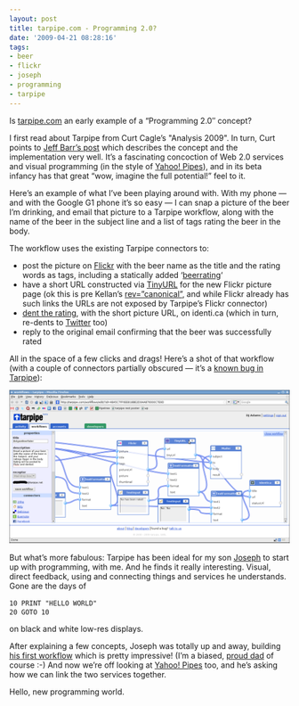```yaml
---
layout: post
title: tarpipe.com - Programming 2.0?
date: '2009-04-21 08:28:16'
tags:
- beer
- flickr
- joseph
- programming
- tarpipe
---
```



Is [tarpipe.com](http://tarpipe.com) an early example of a “Programming 2.0″ concept?

I first read about Tarpipe from Curt Cagle’s "Analysis 2009". In turn, Curt points to [Jeff Barr’s post](http://jeff-barr.com/2008/12/31/tarpipe-rocks-a-quick-review/) which describes the concept and the implementation very well. It’s a fascinating concoction of Web 2.0 services and visual programming (in the style of [Yahoo! Pipes](https://en.wikipedia.org/wiki/Yahoo!_Pipes/)), and in its beta infancy has that great “wow, imagine the full potential!” feel to it.

Here’s an example of what I’ve been playing around with. With my phone — and with the Google G1 phone it’s so easy — I can snap a picture of the beer I’m drinking, and email that picture to a Tarpipe workflow, along with the name of the beer in the subject line and a list of tags rating the beer in the body.

The workflow uses the existing Tarpipe connectors to:

- post the picture on [Flickr](http://www.flickr.com/photos/qmacro/) with the beer name as the title and the rating words as tags, including a statically added ‘[beerrating](http://www.flickr.com/photos/qmacro/tags/beerrating/)‘
- have a short URL constructed via [TinyURL](http://tinyurl.com) for the new Flickr picture page (ok this is pre Kellan’s [rev=”canonical”](http://revcanonical.appspot.com/), and while Flickr already has such links the URLs are not exposed by Tarpipe’s Flickr connector)
- [dent the rating](http://identi.ca/qmacro), with the short picture URL, on identi.ca (which in turn, re-dents to [Twitter](http://twitter.com/qmacro) too)
- reply to the original email confirming that the beer was successfully rated

All in the space of a few clicks and drags! Here’s a shot of that workflow (with a couple of connectors partially obscured — it’s a [known bug in Tarpipe](http://getsatisfaction.com/tarpipe/topics/connector_moved_to_high_and_now_unable_to_delete_edit_it)):

![tarpipebeerrater](/content/images/2009/04/tarpipebeerrater.png)

But what’s more fabulous: Tarpipe has been ideal for my son [Joseph](http://jcla1.com) to start up with programming, with me. And he finds it really interesting. Visual, direct feedback, using and connecting things and services he understands. Gone are the days of

```
10 PRINT "HELLO WORLD"
20 GOTO 10
```

on black and white low-res displays.

After explaining a few concepts, Joseph was totally up and away, building [his first workflow](http://www.flickr.com/photos/8583308@N05/3392375982/) which is pretty impressive! (I’m a biased, [proud dad](http://www.flickr.com/photos/qmacro/3397440933/) of course :-) And now we’re off looking at [Yahoo! Pipes](https://en.wikipedia.org/wiki/Yahoo!_Pipes) too, and he’s asking how we can link the two services together.

Hello, new programming world.


